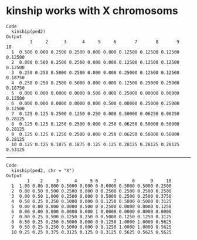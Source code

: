 # kinship works with X chromosoms

    Code
      kinship(ped2)
    Output
             1     2      3      4     5     6       7       8       9      10
      1  0.500 0.000 0.2500 0.2500 0.000 0.000 0.12500 0.12500 0.12500 0.12500
      2  0.000 0.500 0.2500 0.2500 0.000 0.000 0.12500 0.12500 0.12500 0.12500
      3  0.250 0.250 0.5000 0.2500 0.000 0.000 0.25000 0.12500 0.12500 0.18750
      4  0.250 0.250 0.2500 0.5000 0.000 0.000 0.12500 0.25000 0.25000 0.18750
      5  0.000 0.000 0.0000 0.0000 0.500 0.000 0.25000 0.00000 0.00000 0.12500
      6  0.000 0.000 0.0000 0.0000 0.000 0.500 0.00000 0.25000 0.25000 0.12500
      7  0.125 0.125 0.2500 0.1250 0.250 0.000 0.50000 0.06250 0.06250 0.28125
      8  0.125 0.125 0.1250 0.2500 0.000 0.250 0.06250 0.50000 0.50000 0.28125
      9  0.125 0.125 0.1250 0.2500 0.000 0.250 0.06250 0.50000 0.50000 0.28125
      10 0.125 0.125 0.1875 0.1875 0.125 0.125 0.28125 0.28125 0.28125 0.53125

---

    Code
      kinship(ped2, chr = "X")
    Output
            1    2     3      4     5 6      7      8      9     10
      1  1.00 0.00 0.000 0.5000 0.000 0 0.0000 0.5000 0.5000 0.2500
      2  0.00 0.50 0.500 0.2500 0.000 0 0.2500 0.2500 0.2500 0.2500
      3  0.00 0.50 1.000 0.2500 0.000 0 0.5000 0.2500 0.2500 0.3750
      4  0.50 0.25 0.250 0.5000 0.000 0 0.1250 0.5000 0.5000 0.3125
      5  0.00 0.00 0.000 0.0000 0.500 0 0.2500 0.0000 0.0000 0.1250
      6  0.00 0.00 0.000 0.0000 0.000 1 0.0000 0.0000 0.0000 0.0000
      7  0.00 0.25 0.500 0.1250 0.250 0 0.5000 0.1250 0.1250 0.3125
      8  0.50 0.25 0.250 0.5000 0.000 0 0.1250 1.0000 1.0000 0.5625
      9  0.50 0.25 0.250 0.5000 0.000 0 0.1250 1.0000 1.0000 0.5625
      10 0.25 0.25 0.375 0.3125 0.125 0 0.3125 0.5625 0.5625 0.5625

